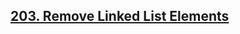 ## <a href="https://leetcode.com/problems/remove-linked-list-elements/">203. Remove Linked List Elements</a>
